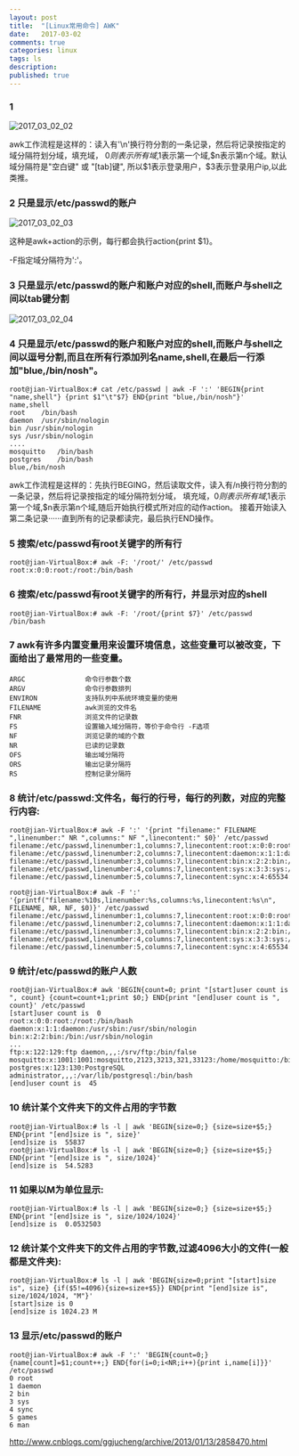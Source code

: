 ```yaml
---
layout: post
title:  "[Linux常用命令] AWK"
date:   2017-03-02
comments: true
categories: linux
tags: ls
description:
published: true
---
```



### 1

<img src="{{ site.url }}/images/2017/03/02_02.png" alt="2017_03_02_02" />

awk工作流程是这样的：读入有'\n'换行符分割的一条记录，然后将记录按指定的域分隔符划分域，填充域，
$0则表示所有域,$1表示第一个域,$n表示第n个域。默认域分隔符是"空白键" 或 "[tab]键",
所以$1表示登录用户，$3表示登录用户ip,以此类推。


### 2 只是显示/etc/passwd的账户

<img src="{{ site.url }}/images/2017/03/02_03.png" alt="2017_03_02_03" />

这种是awk+action的示例，每行都会执行action{print $1}。

-F指定域分隔符为':'。


### 3 只是显示/etc/passwd的账户和账户对应的shell,而账户与shell之间以tab键分割

<img src="{{ site.url }}/images/2017/03/02_04.png" alt="2017_03_02_04" />



### 4 只是显示/etc/passwd的账户和账户对应的shell,而账户与shell之间以逗号分割,而且在所有行添加列名name,shell,在最后一行添加"blue,/bin/nosh"。

```
root@jian-VirtualBox:# cat /etc/passwd | awk -F ':' 'BEGIN{print "name,shell"} {print $1"\t"$7} END{print "blue,/bin/nosh"}'
name,shell
root	/bin/bash
daemon	/usr/sbin/nologin
bin	/usr/sbin/nologin
sys	/usr/sbin/nologin
....
mosquitto	/bin/bash
postgres	/bin/bash
blue,/bin/nosh
```

awk工作流程是这样的：先执行BEGING，然后读取文件，读入有/n换行符分割的一条记录，然后将记录按指定的域分隔符划分域，
填充域，$0则表示所有域,$1表示第一个域,$n表示第n个域,随后开始执行模式所对应的动作action。
接着开始读入第二条记录······直到所有的记录都读完，最后执行END操作。


### 5 搜索/etc/passwd有root关键字的所有行

```
root@jian-VirtualBox:# awk -F: '/root/' /etc/passwd
root:x:0:0:root:/root:/bin/bash
```


### 6 搜索/etc/passwd有root关键字的所有行，并显示对应的shell

```
root@jian-VirtualBox:# awk -F: '/root/{print $7}' /etc/passwd
/bin/bash
```


### 7 awk有许多内置变量用来设置环境信息，这些变量可以被改变，下面给出了最常用的一些变量。

```
ARGC               命令行参数个数
ARGV               命令行参数排列
ENVIRON            支持队列中系统环境变量的使用
FILENAME           awk浏览的文件名
FNR                浏览文件的记录数
FS                 设置输入域分隔符，等价于命令行 -F选项
NF                 浏览记录的域的个数
NR                 已读的记录数
OFS                输出域分隔符
ORS                输出记录分隔符
RS                 控制记录分隔符
```


### 8 统计/etc/passwd:文件名，每行的行号，每行的列数，对应的完整行内容:

```
root@jian-VirtualBox:# awk -F ':' '{print "filename:" FILENAME ",linenumber:" NR ",columns:" NF ",linecontent:" $0}' /etc/passwd
filename:/etc/passwd,linenumber:1,columns:7,linecontent:root:x:0:0:root:/root:/bin/bash
filename:/etc/passwd,linenumber:2,columns:7,linecontent:daemon:x:1:1:daemon:/usr/sbin:/usr/sbin/nologin
filename:/etc/passwd,linenumber:3,columns:7,linecontent:bin:x:2:2:bin:/bin:/usr/sbin/nologin
filename:/etc/passwd,linenumber:4,columns:7,linecontent:sys:x:3:3:sys:/dev:/usr/sbin/nologin
filename:/etc/passwd,linenumber:5,columns:7,linecontent:sync:x:4:65534:sync:/bin:/bin/sync
```

```
root@jian-VirtualBox:# awk -F ':' '{printf("filename:%10s,linenumber:%s,columns:%s,linecontent:%s\n", FILENAME, NR, NF, $0)}' /etc/passwd
filename:/etc/passwd,linenumber:1,columns:7,linecontent:root:x:0:0:root:/root:/bin/bash
filename:/etc/passwd,linenumber:2,columns:7,linecontent:daemon:x:1:1:daemon:/usr/sbin:/usr/sbin/nologin
filename:/etc/passwd,linenumber:3,columns:7,linecontent:bin:x:2:2:bin:/bin:/usr/sbin/nologin
filename:/etc/passwd,linenumber:4,columns:7,linecontent:sys:x:3:3:sys:/dev:/usr/sbin/nologin
filename:/etc/passwd,linenumber:5,columns:7,linecontent:sync:x:4:65534:sync:/bin:/bin/sync
```


### 9 统计/etc/passwd的账户人数

```
root@jian-VirtualBox:# awk 'BEGIN{count=0; print "[start]user count is ", count} {count=count+1;print $0;} END{print "[end]user count is ", count}' /etc/passwd
[start]user count is  0
root:x:0:0:root:/root:/bin/bash
daemon:x:1:1:daemon:/usr/sbin:/usr/sbin/nologin
bin:x:2:2:bin:/bin:/usr/sbin/nologin
...
ftp:x:122:129:ftp daemon,,,:/srv/ftp:/bin/false
mosquitto:x:1001:1001:mosquitto,2123,3213,321,33123:/home/mosquitto:/bin/bash
postgres:x:123:130:PostgreSQL administrator,,,:/var/lib/postgresql:/bin/bash
[end]user count is  45
```


### 10 统计某个文件夹下的文件占用的字节数

```
root@jian-VirtualBox:# ls -l | awk 'BEGIN{size=0;} {size=size+$5;} END{print "[end]size is ", size}'
[end]size is  55837
root@jian-VirtualBox:# ls -l | awk 'BEGIN{size=0;} {size=size+$5;} END{print "[end]size is ", size/1024}'
[end]size is  54.5283
```


### 11 如果以M为单位显示:

```
root@jian-VirtualBox:# ls -l | awk 'BEGIN{size=0;} {size=size+$5;} END{print "[end]size is ", size/1024/1024}'
[end]size is  0.0532503
```


### 12 统计某个文件夹下的文件占用的字节数,过滤4096大小的文件(一般都是文件夹):

```
root@jian-VirtualBox:# ls -l | awk 'BEGIN{size=0;print "[start]size is", size} {if($5!=4096){size=size+$5}} END{print "[end]size is", size/1024/1024, "M"}'
[start]size is 0
[end]size is 1024.23 M
```


### 13 显示/etc/passwd的账户

```
root@jian-VirtualBox:# awk -F ':' 'BEGIN{count=0;} {name[count]=$1;count++;} END{for(i=0;i<NR;i++){print i,name[i]}}' /etc/passwd
0 root
1 daemon
2 bin
3 sys
4 sync
5 games
6 man
```



http://www.cnblogs.com/ggjucheng/archive/2013/01/13/2858470.html


